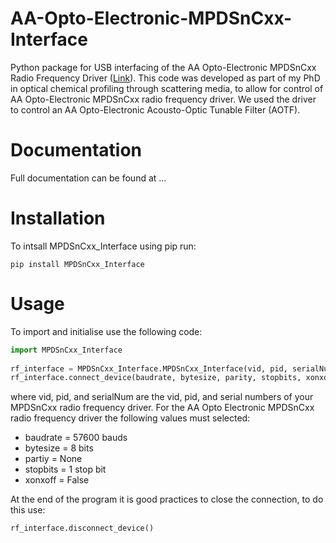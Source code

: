 # AA-Opto-Electronic-MPDSnCxx-Interface
Python package for USB interfacing of the AA Opto-Electronic MPDSnCxx Radio Frequency Driver ([Link](https://aaoptoelectronic.com/mpdsnc-multi-purpose-digital-synthesizers/)). 
This code was developed as part of my PhD in optical chemical profiling through scattering media, to allow for control of AA Opto-Electronic MPDSnCxx radio frequency driver. 
We used the driver to control an AA Opto-Electronic Acousto-Optic Tunable Filter (AOTF).

# Documentation

Full documentation can be found at ...

# Installation

To intsall MPDSnCxx_Interface using pip run:
```
pip install MPDSnCxx_Interface
```

# Usage

To import and initialise use the following code:

```python
import MPDSnCxx_Interface
   
rf_interface = MPDSnCxx_Interface.MPDSnCxx_Interface(vid, pid, serialNum)
rf_interface.connect_device(baudrate, bytesize, parity, stopbits, xonxoff)
```

where vid, pid, and serialNum are the vid, pid, and serial numbers of your MPDSnCxx radio frequency driver. For the AA Opto Electronic MPDSnCxx radio frequency driver the following values must selected:

* baudrate = 57600 bauds
* bytesize = 8 bits
* partiy = None
* stopbits = 1 stop bit
* xonxoff = False

At the end of the program it is good practices to close the connection, to do this use:

```python
rf_interface.disconnect_device()
```
